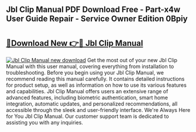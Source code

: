 ## Jbl Clip Manual PDF Download Free - Part-x4w User Guide Repair - Service Owner Edition 0Bpiy

# <h2><a href="http://bc33155.oget.top/?id=Jbl+Clip+Manual">🔗Download New 👉🔴 Jbl Clip Manual</a></h2>

[![Jbl Clip Manual new download](https://i.imgur.com/5g1atiW.png)](http://bc33155.oget.top/?id=Jbl+Clip+Manual)
Get the most out of your new Jbl Clip Manual with this user manual, covering everything from installation to troubleshooting. Before you begin using your Jbl Clip Manual, we recommend reading this manual carefully. It contains detailed instructions for product setup, as well as information on how to use its various features and capabilities. Jbl Clip Manual offers users an extensive range of advanced features, including biometric authentication, smart home integration, automatic updates, and personalized recommendations, all accessible through the sleek and user-friendly interface. We're Always Here for You Jbl Clip Manual. Our customer support team is dedicated to assisting you with any inquiries.
